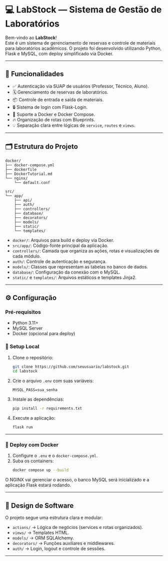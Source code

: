 # 💻 LabStock — Sistema de Gestão de Laboratórios

Bem-vindo ao **LabStock**!  
Este é um sistema de gerenciamento de reservas e controle de materiais para laboratórios acadêmicos. O projeto foi desenvolvido utilizando Python, Flask e MySQL, com deploy simplificado via Docker.

---

## 🚀 Funcionalidades

- ✅ Autenticação via SUAP de usuários (Professor, Técnico, Aluno).
- 🗓️ Gerenciamento de reservas de laboratórios.
- 📦 Controle de entrada e saída de materiais.
- 🔒 Sistema de login com Flask-Login.
- 🐳 Suporte a Docker e Docker Compose.
- 🔥 Organização de rotas com Blueprints.
- 💡 Separação clara entre lógicas de `service`, `routes` e `views`.

---

## 🗂️ Estrutura do Projeto

```
docker/
├── docker-compose.yml
├── dockerfile
├── DockerTutorial.md
└── nginx/
    └── default.conf

src/
└── app/
    ├── api/
    ├── auth/
    ├── controllers/
    ├── database/
    ├── decorators/
    ├── models/
    ├── static/
    └── templates/
```

- `docker/`: Arquivos para build e deploy via Docker.
- `src/app/`: Código-fonte principal da aplicação.
- `controllers/`: Camada que organiza as ações, rotas e visualizações de cada módulo.
- `auth/`: Controle de autenticação e segurança.
- `models/`: Classes que representam as tabelas no banco de dados.
- `database/`: Configuração da conexão com o MySQL.
- `static/` e `templates/`: Arquivos estáticos e templates Jinja2.

---

## ⚙️ Configuração

### Pré-requisitos

- Python 3.11+
- MySQL Server
- Docker (opcional para deploy)

### 📌 Setup Local

1. Clone o repositório:
    ```bash
    git clone https://github.com/seuusuario/labstock.git
    cd labstock
    ```

2. Crie o arquivo `.env` com suas variáveis:
    ```
    MYSQL_PASS=sua_senha
    ```

3. Instale as dependências:
    ```bash
    pip install -r requirements.txt
    ```

4. Execute a aplicação:
    ```bash
    flask run
    ```

---

### 🐳 Deploy com Docker

1. Configure o `.env` e o `docker-compose.yml`.
2. Suba os containers:
    ```bash
    docker compose up --build
    ```

O NGINX vai gerenciar o acesso, o banco MySQL será inicializado e a aplicação Flask estará rodando.

---

## 🧐 Design de Software

O projeto segue uma estrutura clara e modular:

- `actions/` → Lógica de negócios (services e rotas organizados).
- `views/` → Templates HTML.
- `models/` → ORM SQLAlchemy.
- `decorators/` → Funções auxiliares e middlewares.
- `auth/` → Login, logout e controle de sessões.

---
